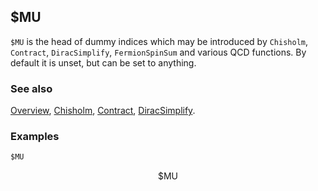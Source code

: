 ## $MU

`$MU` is the head of dummy indices which may be introduced by `Chisholm`, `Contract`, `DiracSimplify`, `FermionSpinSum` and various QCD functions. By default it is unset, but can be set to anything.

### See also

[Overview](Extra/FeynCalc.md), [Chisholm](Chisholm.md), [Contract](Contract.md), [DiracSimplify](DiracSimplify.md).

### Examples

```mathematica
$MU
```

$$\text{\$MU}$$